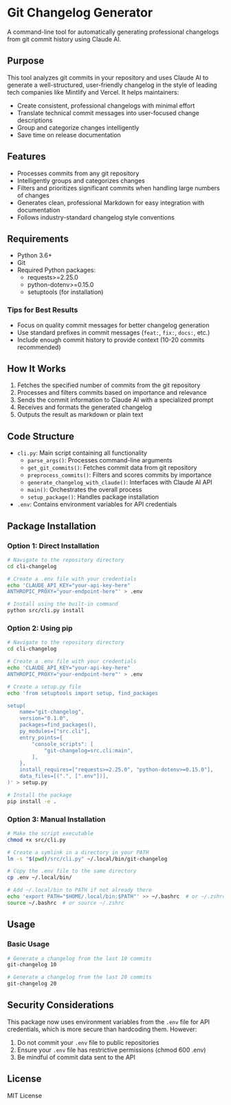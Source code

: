 # Git Changelog Generator

A command-line tool for automatically generating professional changelogs from git commit history using Claude AI.

## Purpose

This tool analyzes git commits in your repository and uses Claude AI to generate a well-structured, user-friendly changelog in the style of leading tech companies like Mintlify and Vercel. It helps maintainers:

- Create consistent, professional changelogs with minimal effort
- Translate technical commit messages into user-focused change descriptions
- Group and categorize changes intelligently
- Save time on release documentation

## Features

- Processes commits from any git repository
- Intelligently groups and categorizes changes
- Filters and prioritizes significant commits when handling large numbers of changes
- Generates clean, professional Markdown for easy integration with documentation
- Follows industry-standard changelog style conventions

## Requirements

- Python 3.6+
- Git
- Required Python packages:
  - requests>=2.25.0
  - python-dotenv>=0.15.0
  - setuptools (for installation)

### Tips for Best Results

- Focus on quality commit messages for better changelog generation
- Use standard prefixes in commit messages (`feat:`, `fix:`, `docs:`, etc.)
- Include enough commit history to provide context (10-20 commits recommended)

## How It Works

1. Fetches the specified number of commits from the git repository
2. Processes and filters commits based on importance and relevance
3. Sends the commit information to Claude AI with a specialized prompt
4. Receives and formats the generated changelog
5. Outputs the result as markdown or plain text

## Code Structure

- `cli.py`: Main script containing all functionality
  - `parse_args()`: Processes command-line arguments
  - `get_git_commits()`: Fetches commit data from git repository
  - `preprocess_commits()`: Filters and scores commits by importance
  - `generate_changelog_with_claude()`: Interfaces with Claude AI API
  - `main()`: Orchestrates the overall process
  - `setup_package()`: Handles package installation
- `.env`: Contains environment variables for API credentials

## Package Installation

### Option 1: Direct Installation

```bash
# Navigate to the repository directory
cd cli-changelog

# Create a .env file with your credentials
echo 'CLAUDE_API_KEY="your-api-key-here"
ANTHROPIC_PROXY="your-endpoint-here"' > .env

# Install using the built-in command
python src/cli.py install
```

### Option 2: Using pip

```bash
# Navigate to the repository directory
cd cli-changelog

# Create a .env file with your credentials
echo 'CLAUDE_API_KEY="your-api-key-here"
ANTHROPIC_PROXY="your-endpoint-here"' > .env

# Create a setup.py file
echo 'from setuptools import setup, find_packages

setup(
    name="git-changelog",
    version="0.1.0",
    packages=find_packages(),
    py_modules=["src.cli"],
    entry_points={
        "console_scripts": [
            "git-changelog=src.cli:main",
        ],
    },
    install_requires=["requests>=2.25.0", "python-dotenv>=0.15.0"],
    data_files=[(".", [".env"])],
)' > setup.py

# Install the package
pip install -e .
```

### Option 3: Manual Installation

```bash
# Make the script executable
chmod +x src/cli.py

# Create a symlink in a directory in your PATH
ln -s "$(pwd)/src/cli.py" ~/.local/bin/git-changelog

# Copy the .env file to the same directory
cp .env ~/.local/bin/

# Add ~/.local/bin to PATH if not already there
echo 'export PATH="$HOME/.local/bin:$PATH"' >> ~/.bashrc  # or ~/.zshrc
source ~/.bashrc  # or source ~/.zshrc
```

## Usage

### Basic Usage

```bash
# Generate a changelog from the last 10 commits
git-changelog 10

# Generate a changelog from the last 20 commits
git-changelog 20
```

## Security Considerations

This package now uses environment variables from the `.env` file for API credentials, which is more secure than hardcoding them. However:

1. Do not commit your `.env` file to public repositories
2. Ensure your `.env` file has restrictive permissions (chmod 600 .env)
3. Be mindful of commit data sent to the API

## License

MIT License